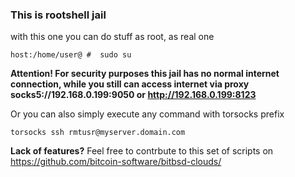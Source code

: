 ### This is rootshell jail ###

with this one you can do stuff as root, as real one

`host:/home/user@ #  sudo su`

**Attention! For security purposes this jail has no normal internet connection, while you still can access internet via proxy socks5://192.168.0.199:9050 or http://192.168.0.199:8123**

Or you can also simply execute any command with torsocks prefix

`torsocks ssh rmtusr@myserver.domain.com`

**Lack of features?** Feel free to contrbute to this set of scripts on https://github.com/bitcoin-software/bitbsd-clouds/




